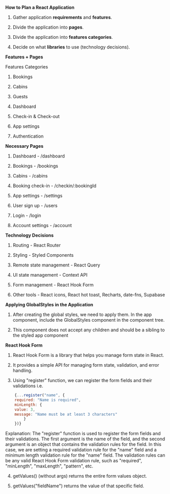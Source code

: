 **How to Plan a React Application**

1. Gather application **requirements** and **features**.

2. Divide the application into **pages**.

3. Divide the application into **features categories**.

4. Decide on what **libraries** to use (technology decisions).

**Features + Pages**

Features Categories

1. Bookings

2. Cabins

3. Guests

4. Dashboard

5. Check-in & Check-out

6. App settings

7. Authentication

**Necessary Pages**

1. Dashboard - /dashboard

2. Bookings - /bookings

3. Cabins - /cabins

4. Booking check-in - /checkin/:bookingId

5. App settings - /settings

6. User sign up - /users

7. Login - /login

8. Account settings - /account

**Technology Decisions**

1. Routing - React Router

2. Styling - Styled Components

3. Remote state management - React Query

4. UI state management - Context API

5. Form management - React Hook Form

6. Other tools - React icons, React hot toast, Recharts, date-fns, Supabase

**Applying GlobalStyles in the Application**

1. After creating the global styles, we need to apply them. In the app component, include the GlobalStyles component in the component tree.

2. This component does not accept any children and should be a sibling to the styled app component

**React Hook Form**

1. React Hook Form is a library that helps you manage form state in React.

2. It provides a simple API for managing form state, validation, and error handling.

3. Using "register" function, we can register the form fields and their validations i.e.

```javascript
    {...register("name", {
    required: "Name is required",
    minLength: {
    value: 3,
    message: "Name must be at least 3 characters"
        }
    })}
```

Explanation: The "register" function is used to register the form fields and their validations. The first argument is the name of the field, and the second argument is an object that contains the validation rules for the field. In this case, we are setting a required validation rule for the "name" field and a minimum length validation rule for the "name" field. The validation rules can be any valid React Hook Form validation rule, such as "required", "minLength", "maxLength", "pattern", etc.

4. getValues() (without args) returns the entire form values object.

5. getValues("fieldName") returns the value of that specific field.
